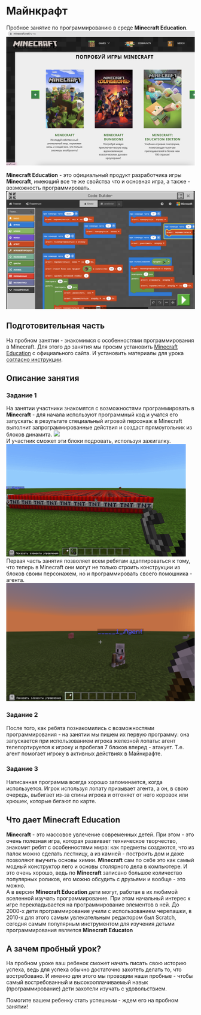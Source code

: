# Майнкрафт
Пробное занятие по программированию в среде **Minecraft Education**. 
<img src = "./img/minecraft-01.png">

**Minecraft Education** - это официальный продукт разработчика игры **Minecraft**, имеющий все те же свойства что и основная игра, а также - возможность программировать.
<img src = "./img/minecraft-02.png">

## Подготовительная часть
На пробном занятии - знакомимся с особенностями программирования в Minecraft. Для этого до занятия мы просим установить <a href = "https://education.minecraft.net/ru-ru/get-started/download">Minecraft Education</a> с официального сайта. И установить материалы для урока <a href = "https://github.com/mikh-maksi/minecraft-probe">согласно инструкции</a>.

## Описание занятия
### Задание 1
На занятии участники знакомятся с возможностями программировать в **Minecraft** - для начала используют программный код и учатся его запускать: в результате специальный игровой персонаж в Minecraft выполнит запрограммированные действия и создаст прямоугольник из блоков динамита. 
<img src = "./img/minecraft-05.gif">  
И участник сможет эти блоки подровать, используя зажигалку.  
<img src = "./img/minecraft-04.gif">  
Первая часть занятия позволяет всем ребятам адаптироваться к тому, что теперь в Minecraft они могут не только строить конструкции из блоков своим персонажем, но и программировать своего помошника - агента.  
<img src = "./img/minecraft-03.png">

### Задание 2  
После того, как ребята познакомились с возможностями программирования - на занятии мы пишем их первую программу: она запускается при использованием игрока железной лопаты: агент телепортируется к игроку и пробегая 7 блоков вперед - атакует. Т.е. агент помогает игроку в активных действиях в Майнкрафте.  

### Задание 3  
Написанная программа всегда хорошо запоминается, когда используется. Игрок используя лопату призывает агента, а он, в свою очередь, выбигает из-за спины игрока и отгоняет от него коровок или хрюшек, которые бегают по карте.  
  
## Что дает Minecraft Education
**Minecraft** - это массовое увлечение современных детей. При этом - это очень полезная игра, которая развивает техническое творчество, знакомит ребят с особенностями мира: как предметы создаются, что из палок можно сделать лестницу, а из камней - построить дом и даже позволяют выучить основы химии. **Minecraft** сам по себе это как самый модный конструктор лего и основы столярного дела в компьютере. И это очень хорошо, ведь по **Minecraft**  записано большое количество популярных роликов, его можно обсудить с друзьями и вообще - это можно.    
А в версии **Minecraft Education** дети могут, работая в их любимой вселенной изучать программирование. При этом начальный интерес к игре перекладывается на программирование элементов в ней. До 2000-х дети программирование учили с использованием черепашки, в 2010-х для этого самым увлекательным редактором был Scratch, сегодня самым популярным инструментом для изучения детьми программирования является **Minecraft Educaton**    
## А зачем пробный урок?  
На пробном уроке ваш ребенок сможет начать писать свою историю успеха, ведь для успеха обычно достаточно захотеть делать то, что востребовано. И именно для этого мы проводим наши пробные - чтобы самый востребованный и высокооплачиваемый навык (программирование) дети захотели изучать с удовольствием.  
  
Помогите вашем ребенку стать успешным - ждем его на пробном занятии! 
